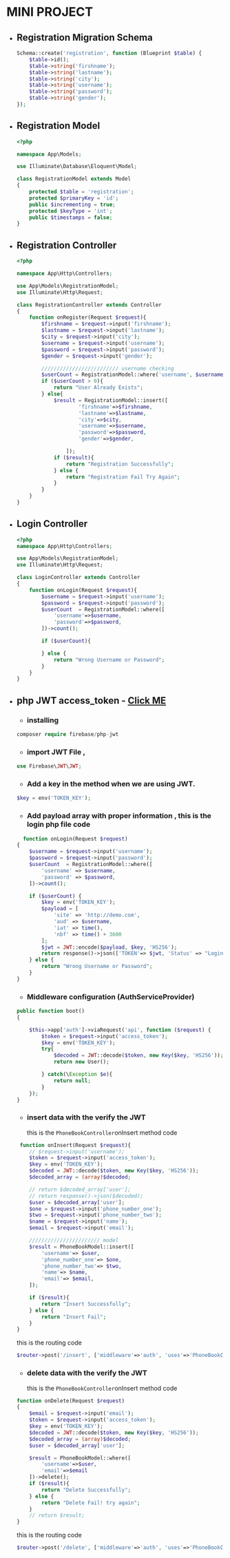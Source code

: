 # MINI PROJECT

-   ## Registration Migration Schema

    ```php
    Schema::create('registration', function (Blueprint $table) {
        $table->id();
        $table->string('firshname');
        $table->string('lastname');
        $table->string('city');
        $table->string('username');
        $table->string('password');
        $table->string('gender');
    });

    ```

-   ## Registration Model

    ```php
    <?php

    namespace App\Models;

    use Illuminate\Database\Eloquent\Model;

    class RegistrationModel extends Model
    {
        protected $table = 'registration';
        protected $primaryKey = 'id';
        public $incrementing = true;
        protected $keyType = 'int';
        public $timestamps = false;
    }

    ```

-   ## Registration Controller

    ```php
    <?php

    namespace App\Http\Controllers;

    use App\Models\RegistrationModel;
    use Illuminate\Http\Request;

    class RegistrationController extends Controller
    {
        function onRegister(Request $request){
            $firshname = $request->input('firshname');
            $lastname = $request->input('lastname');
            $city = $request->input('city');
            $username = $request->input('username');
            $password = $request->input('password');
            $gender = $request->input('gender');

            ///////////////////////// username checking
            $userCount = RegistrationModel::where('username', $username)->count();
            if ($userCount > 0){
                return "User Already Exists";
            } else{
                $result = RegistrationModel::insert([
                        'firshname'=>$firshname,
                        'lastname'=>$lastname,
                        'city'=>$city,
                        'username'=>$username,
                        'password'=>$password,
                        'gender'=>$gender,

                    ]);
                if ($result){
                    return "Registration Successfully";
                } else {
                    return "Registration Fail Try Again";
                }
            }
        }
    }
    ```

-   ## Login Controller

    ```php
    <?php
    namespace App\Http\Controllers;

    use App\Models\RegistrationModel;
    use Illuminate\Http\Request;

    class LoginController extends Controller
    {
        function onLogin(Request $request){
            $username = $request->input('username');
            $password = $request->input('password');
            $userCount  = RegistrationModel::where([
                'username'=>$username,
                'password'=>$password,
            ])->count();

            if ($userCount){

            } else {
                return "Wrong Username or Password";
            }
        }
    }

    ```

-   ## php JWT access_token - [Click ME](https://github.com/firebase/php-jwt)

    -   ### installing

    ```php
    composer require firebase/php-jwt
    ```

    -   ### import JWT File ,

    ```php
    use Firebase\JWT\JWT;
    ```

    -   ### Add a key in the method when we are using JWT.

    ```php
    $key = env('TOKEN_KEY');
    ```

    -   ### Add payload array with proper information , this is the login php file code

    ```php
      function onLogin(Request $request)
    {
        $username = $request->input('username');
        $password = $request->input('password');
        $userCount  = RegistrationModel::where([
            'username' => $username,
            'password' => $password,
        ])->count();

        if ($userCount) {
            $key = env('TOKEN_KEY');
            $payload = [
                'site' => 'http://demo.com',
                'aud' => $username,
                'iat' => time(),
                'nbf' => time() + 3600
            ];
            $jwt = JWT::encode($payload, $key, 'HS256');
            return response()->json(['TOKEN'=> $jwt, 'Status' => "Login Success"]);
        } else {
            return "Wrong Username or Password";
        }
    }
    ```

    -   ### Middleware configuration (AuthServiceProvider)

    ```php
    public function boot()
    {

        $this->app['auth']->viaRequest('api', function ($request) {
            $token = $request->input('access_token');
            $key = env('TOKEN_KEY');
            try{
                $decoded = JWT::decode($token, new Key($key, 'HS256'));
                return new User();

            } catch(\Exception $e){
                return null;
            }
        });
    }
    ```

    -   ### insert data with the verify the JWT
        this is the `PhoneBookController`onInsert method code

    ```php
     function onInsert(Request $request){
        // $request->input('username');
        $token = $request->input('access_token');
        $key = env('TOKEN_KEY');
        $decoded = JWT::decode($token, new Key($key, 'HS256'));
        $decoded_array = (array)$decoded;

        // return $decoded_array['user'];
        // return response()->json($decoded);
        $user = $decoded_array['user'];
        $one = $request->input('phone_number_one');
        $two = $request->input('phone_number_two');
        $name = $request->input('name');
        $email = $request->input('email');

        /////////////////////// model
        $result = PhoneBookModel::insert([
            'username'=> $user,
            'phone_number_one'=> $one,
            'phone_number_two'=> $two,
            'name'=> $name,
            'email'=> $email,
        ]);

        if ($result){
            return "Insert Successfully";
        } else {
            return "Insert Fail";
        }
    }
    ```

    this is the routing code

    ```php
    $router->post('/insert', ['middleware'=>'auth', 'uses'=>'PhoneBookController@onInsert']);
    ```
    

    -   ### delete data with the verify the JWT
        this is the `PhoneBookController`onInsert method code

    ```php
    function onDelete(Request $request)
    {
        $email = $request->input('email');
        $token = $request->input('access_token');
        $key = env('TOKEN_KEY');
        $decoded = JWT::decode($token, new Key($key, 'HS256'));
        $decoded_array = (array)$decoded;
        $user = $decoded_array['user'];

        $result = PhoneBookModel::where([
            'username'=>$user,
            'email'=>$email
        ])->delete();
        if ($result){
            return "Delete Successfully";
        } else {
            return "Delete Fail! try again";
        }
        // return $result;
    }
    ```

    this is the routing code

    ```php
    $router->post('/delete', ['middleware'=>'auth', 'uses'=>'PhoneBookController@onDelete']);
    ```
    